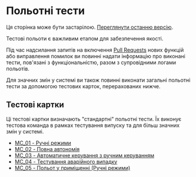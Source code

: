 # Польотні тести

<script setup>
import { useData } from 'vitepress'
const { site } = useData();
</script>

<div v-if="site.title !== 'PX4 Guide (main)'">
  <div class="custom-block danger">
    <p class="custom-block-title">Ця сторінка може бути застарілою. <a href="https://docs.px4.io/main/en/test_and_ci/test_flights.html">Переглянути останню версію</a>.</p>
  </div>
</div>

Тестові польоти є важливим етапом для забезпечення якості.

Під час надсилання запитів на включення [Pull Requests](../contribute/code.md#pull-requests) нових функцій або виправлення помилок ви повинні надати інформацію про виконані тести, пов'язані з функціональністю, разом з супровідними логами польотів.

Для значних змін у системі ви також повинні виконати загальні польотні тести за допомогою тестових карток, перерахованих нижче.

## Тестові картки

Ці тестові картки визначають "стандартні" польотні тести. Їх виконує тестова команда в рамках тестування випуску та для більш значних змін у системі.

- [MC_01 - Ручні режими](../test_cards/mc_01_manual_modes.md)
- [MC_02 - Повна автономія](../test_cards/mc_02_full_autonomous.md)
- [MC_03 - Автоматичне керування з ручним керуванням](../test_cards/mc_03_auto_manual_mix.md)
- [MC_04 - Тестування аварійного випадку](../test_cards/mc_04_failsafe_testing.md)
- [MC_05 - Польот у приміщенні (Ручні режими)](../test_cards/mc_05_indoor_flight_manual_modes.md)
